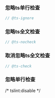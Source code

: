 ### 忽略ts单行检查

```ts
// @ts-ignore
```

### 忽略ts全文检查

```ts
// @ts-nocheck
```

### 取消忽略ts全文检查

```ts
// @ts-check
```

### 忽略单行检查
/* tslint:disable */